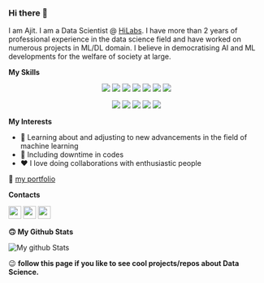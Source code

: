 ### Hi there 👋

<!--
**sajit9285/sajit9285** is a ✨ _special_ ✨ repository because its `README.md` (this file) appears on your GitHub profile. -->
<p>
I am Ajit. I am a Data Scientist @ <a href="https://www.hilabs.com/" target="_blank">HiLabs</a>. I have more than 2 years of professional experience in the data science field and have worked on numerous projects in ML/DL domain. I believe in democratising AI and ML developments for the welfare of society at large.
</p>

<p><b> My Skills</b></p>
</p>
<p align="center">
<img src="https://img.shields.io/badge/Python-brightgreen"> <img src="https://img.shields.io/badge/SQL-orange"> <img src="https://img.shields.io/badge/Big Data-red"> <img src="https://img.shields.io/badge/Machine Learning-green"> <img src="https://img.shields.io/badge/Deep Learning-red"> <img src="https://img.shields.io/badge/Computer Vision-magenta"> <img src="https://img.shields.io/badge/Natural Language Processing-blue"> 
<p align="center">
<img src="https://img.shields.io/badge/TensorFlow%20-%23FF6F00.svg?&style=for-the-badge&logo=TensorFlow&logoColor=white"> <img src="https://img.shields.io/badge/Keras%20-%23D00000.svg?&style=for-the-badge&logo=Keras&logoColor=white"> <img src="https://img.shields.io/badge/PyTorch%20-%23FF6F00.svg?&style=for-the-badge&logo=PyTorch&logoColor=white"> <img src="https://img.shields.io/badge/Numpy-%233F4F75.svg?style=for-the-badge&logo=numpy&logoColor=white">  <img src="https://img.shields.io/badge/git%20-%23F05033.svg?&style=for-the-badge&logo=git&logoColor=white">




<p><b>My Interests</b></p>
<ul>
  <li> 🔭 Learning about and adjusting to new advancements in the field of machine learning</li>
  <li>🌱  Including downtime in codes </li>
  <li> &hearts; I love doing collaborations with enthusiastic people </li>
</ul>

<p>👀 <a href="https://ajitsingh98.github.io/" target="_blank">my portfolio</a> </p>


<p><b>Contacts</b></p>
<p><a href="https://www.twitter.com/silent_soul_1"><img src="https://img.shields.io/badge/twitter-%231DA1F2.svg?&style=for-the-badge&logo=twitter&logoColor=white" height=25></a> <a href="https://www.linkedin.com/in/sajit9285"><img src="https://img.shields.io/badge/linkedin-%230077B5.svg?&style=for-the-badge&logo=linkedin&logoColor=white" height=25></a> <a href="https://www.instagram.com/lucky_dude_007/"><img src="https://img.shields.io/badge/instagram-%23E4405F.svg?&style=for-the-badge&logo=instagram&logoColor=white" height=25></a> 

<p><b>🙃 My Github Stats </b></p>

![My github Stats](https://github-readme-stats.vercel.app/api?username=ajitsingh98&theme=gruvbox_light&show_icons=true)

<p> 😉 <b>follow this page if you like to see cool projects/repos about Data Science.</b> </p>

